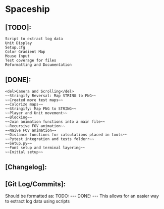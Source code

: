 # Spaceship

## [TODO]:
    Script to extract log data
    Unit Display
    Setup.cfg
    Color Gradient Map
    Mouse Input
    Test coverage for files
    Reformatting and Documentation

## [DONE]:
    <del>Camera and Scrolling</del>
    ~~Stringify Reversal: Map STRING to PNG~~
    ~~Created more test maps~~
    ~~Colorize maps~~
    ~~Stringify: Map PNG to STRING~~
    ~~Player and Unit movement~~
    ~~Blocking~~
    ~~Join animation functions into a main file~~
    ~~Recursive FOV animation~~
    ~~Naive FOV animation~~
    ~~Distance functions for calculations placed in tools~~
    ~~Pytest integration and tests folderr~~
    ~~Setup.py~~
    ~~Font setup and terminal layering~~
    ~~Initial setup~~
    
## [Changelog]:

## [Git Log/Commits]:
Should be formatted as:
    TODO: ---
    DONE: ---
This allows for an easier way to extract log data using scripts